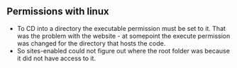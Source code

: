 ## Permissions with linux

- To CD into a directory the executable permission must be set to it. That was the problem with the website - at somepoint the execute permission was changed for the directory that hosts the code.
- So sites-enabled could not figure out where the root folder was because it did not have access to it. 
